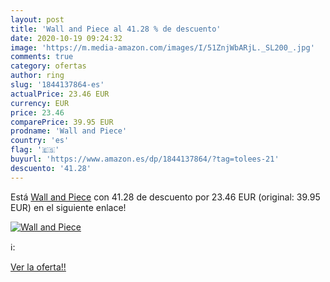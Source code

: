 ```yaml
---
layout: post
title: 'Wall and Piece al 41.28 % de descuento'
date: 2020-10-19 09:24:32
image: 'https://m.media-amazon.com/images/I/51ZnjWbARjL._SL200_.jpg'
comments: true
category: ofertas
author: ring
slug: '1844137864-es'
actualPrice: 23.46 EUR
currency: EUR
price: 23.46
comparePrice: 39.95 EUR
prodname: 'Wall and Piece'
country: 'es'
flag: '🇪🇸'
buyurl: 'https://www.amazon.es/dp/1844137864/?tag=tolees-21'
descuento: '41.28'
---
```


Está [Wall and Piece](https://www.amazon.es/dp/1844137864/?tag=tolees-21) con 41.28 de descuento por 23.46 EUR (original: 39.95 EUR) en el siguiente enlace!

[![Wall and Piece](https://m.media-amazon.com/images/I/51ZnjWbARjL._SL200_.jpg)](https://www.amazon.es/dp/1844137864/?tag=tolees-21)

ℹ️:


[Ver la oferta!!](https://www.amazon.es/dp/1844137864/?tag=tolees-21)
